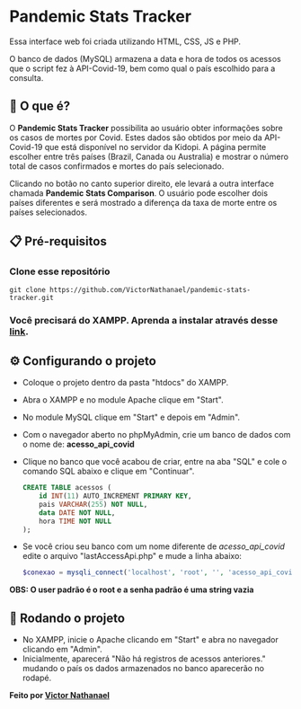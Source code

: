 # Pandemic Stats Tracker

Essa interface web foi criada utilizando HTML, CSS, JS e PHP.

O banco de dados (MySQL) armazena a data e hora de todos os acessos que o script fez à API-Covid-19, bem como qual o país escolhido para a consulta.

## 🤔 O que é?

O **Pandemic Stats Tracker** possibilita ao usuário obter informações sobre os casos de mortes por Covid. Estes dados são obtidos por meio da API-Covid-19 que está disponível no servidor da Kidopi. A página permite escolher entre três países (Brazil, Canada ou Australia) e mostrar o número total de casos confirmados e mortes do país selecionado.

Clicando no botão no canto superior direito, ele levará a outra interface chamada **Pandemic Stats Comparison**. O usuário pode escolher dois países diferentes e será mostrado a diferença da taxa de morte entre os países selecionados.

## 📋 Pré-requisitos

### Clone esse repositório

``` 
git clone https://github.com/VictorNathanael/pandemic-stats-tracker.git
```

### Você precisará do XAMPP. Aprenda a instalar através desse [link](https://youtu.be/COepL5-bNNI).

## ⚙️ Configurando o projeto

- Coloque o projeto dentro da pasta "htdocs" do XAMPP.
- Abra o XAMPP e no module Apache clique em "Start".
- No module MySQL clique em "Start" e depois em "Admin". 
- Com o navegador aberto no phpMyAdmin, crie um banco de dados com o nome de: **acesso_api_covid**
- Clique no banco que você acabou de criar, entre na aba "SQL" e cole o comando SQL abaixo e clique em "Continuar". 

    ```SQL
    CREATE TABLE acessos (
        id INT(11) AUTO_INCREMENT PRIMARY KEY,
        pais VARCHAR(255) NOT NULL,
        data DATE NOT NULL,
        hora TIME NOT NULL
    );
    ```

- Se você criou seu banco com um nome diferente de *acesso_api_covid* edite o arquivo "lastAccessApi.php" e mude a linha abaixo:

    ```PHP
    $conexao = mysqli_connect('localhost', 'root', '', 'acesso_api_covid');
    ```
    
**OBS: O user padrão é o root e a senha padrão é uma string vazia**

## 🎯 Rodando o projeto

- No XAMPP, inicie o Apache clicando em "Start" e abra no navegador clicando em "Admin".
- Inicialmente, aparecerá "Não há registros de acessos anteriores." mudando o país os dados armazenados no banco aparecerão no rodapé.


**Feito por [Victor Nathanael](https://www.linkedin.com/in/victornathanael/)**
